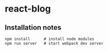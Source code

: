 # react-blog

## Installation notes
```
npm install      # install node modules
npm run server   # start webpack dev server
```